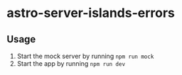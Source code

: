 # astro-server-islands-errors

## Usage
1. Start the mock server by running `npm run mock`
2. Start the app by running `npm run dev`
